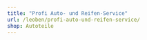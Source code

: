 ```yaml
---
title: "Profi Auto- und Reifen-Service"
url: /leoben/profi-auto-und-reifen-service/
shop: Autoteile
---
```

